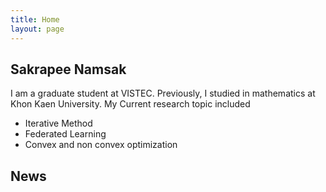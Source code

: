 ```yaml
---
title: Home
layout: page
---
```



## Sakrapee Namsak
I am a graduate student at VISTEC. Previously, I studied in mathematics at Khon Kaen University. My Current research topic included
* Iterative Method
* Federated Learning
* Convex and non convex optimization

## News

